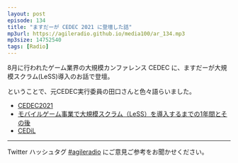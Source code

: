 ```yaml
---
layout: post
episode: 134
title: "ますだーが CEDEC 2021 に登壇した話"
mp3url: https://agileradio.github.io/media100/ar_134.mp3
mp3size: 14752540
tags: [Radio]
---
```


8月に行われたゲーム業界の大規模カンファレンス CEDEC に、ますだーが大規模スクラム(LeSS)導入のお話で登壇。

ということで、元CEDEC実行委員の田口さんと色々語らいました。

- [CEDEC2021](https://cedec.cesa.or.jp/2021/)
- [モバイルゲーム事業で大規模スクラム（LeSS）を導入するまでの1年間とその後](https://cedec.cesa.or.jp/2021/session/detail/s6060835d3088f)
- [CEDiL](https://cedil.cesa.or.jp/)

---

Twitter ハッシュタグ [#agileradio](https://twitter.com/intent/tweet?hashtags=agileradio) にご意見ご参考をお聞かせください。
